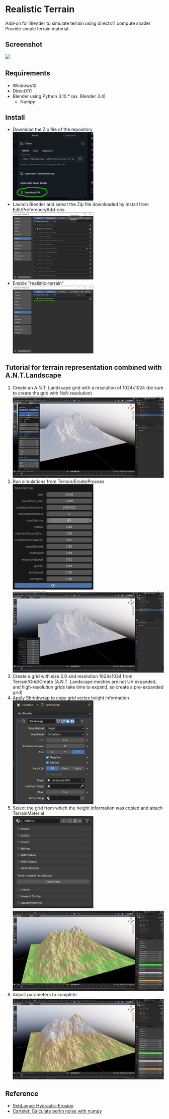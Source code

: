 # Realistic Terrain
Add-on for Blender to simulate terrain using directx11 compute shader  
Provide simple terrain material

## Screenshot
<img src="media/realistic-terrain-cap.gif"></img>

## Requirements
- Windows10
- DirectX11
- Blender using Python 3.10.* (ex. Blender 3.4)
	- Numpy

## Install
- Download the Zip file of the repository  
<img src="media/git-download-zip.png" width="256"></img>
- Launch Blender and select the Zip file downloaded by Install from Edit/Preference/Add-ons  
<img src="media/install-to-blender.0.png" width="256"></img>
- Enable "realistic-terrain"  
<img src="media/install-to-blender.1.png" width="256"></img>

## Tutorial for terrain representation combined with A.N.T.Landscape
1. Create an A.N.T. Landscape grid with a resolution of 1024x1024 (be sure to create the grid with NxN resolution)  
<img src="media/a.n.t-tutorial/000.png"></img>
2. Run simulations from Terrain/Erode/Process  
<img src="media/a.n.t-tutorial/001.png" width="256"></img>  
<img src="media/a.n.t-tutorial/002.png"></img>
3. Create a grid with size 2.0 and resolution 1024x1024 from Terrain/Grid/Create (A.N.T. Landscape meshes are not UV expanded, and high-resolution grids take time to expand, so create a pre-expanded grid)  
4. Apply Shrinkwrap to copy grid vertex height information  
<img src="media/a.n.t-tutorial/003.png" width="256"></img>
5. Select the grid from which the height information was copied and attach TerrainMaterial  
<img src="media/a.n.t-tutorial/004.png" width="256"></img>  
<img src="media/a.n.t-tutorial/005.png"></img>
6. Adjust parameters to complete  
<img src="media/a.n.t-tutorial/006.png"></img>


## Reference
- [SebLague: Hydraulic-Erosion](https://github.com/SebLague/Hydraulic-Erosion)
- [Cartelet: Calculate perlin noise with numpy](https://qiita.com/Cartelet/items/9fcf3890a9ac59e1fd1f)

